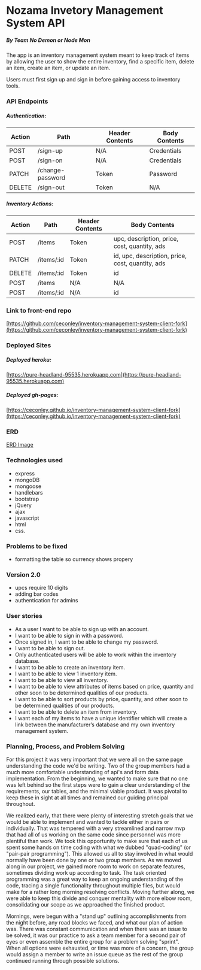 # Nozama Invetory Management System API

##### By Team No Demon or Node Mon
The app is an inventory management system meant to keep track of items by
allowing the user to show the entire inventory, find a specific item, delete an
item, create an item, or update an item.

Users must first sign up and sign in before gaining access to inventory tools.

### API Endpoints

##### Authentication:

| Action        | Path             | Header Contents | Body Contents |
| ------------- |------------------| ----------------|---------------|
| POST          | /sign-up         | N/A             | Credentials   |
| POST          | /sign-on         | N/A             | Credentials   |
| PATCH         | /change-password | Token           | Password      |
| DELETE        | /sign-out        | Token           | N/A           |



##### Inventory Actions:

| Action        | Path             | Header Contents | Body Contents |
| ------------- |------------------| ----------------|---------------|
| POST          | /items           | Token           | upc, description, price, cost, quantity, ads |
| PATCH         | /items/:id       | Token           | id, upc, description, price, cost, quantity, ads |
| DELETE        | /items/:id       | Token           | id            |
| POST          | /items           | N/A             | N/A           |
| POST          | /items/:id       | N/A             | id            |


### Link to front-end repo
[https://github.com/ceconley/inventory-management-system-client-fork](https://github.com/ceconley/inventory-management-system-client-fork)

### Deployed Sites

##### Deployed heroku: 
[https://pure-headland-95535.herokuapp.com](https://pure-headland-95535.herokuapp.com)

##### Deployed gh-pages:
[https://ceconley.github.io/inventory-management-system-client-fork](https://ceconley.github.io/inventory-management-system-client-fork)

### ERD 

[ERD Image](https://github.com/ceconley/inventory-management-system-client-fork/blob/master/public/erd.jpg)


### Technologies used
* express
* mongoDB
* mongoose
* handlebars
* bootstrap
* jQuery
* ajax
* javascript
* html
* css.

### Problems to be fixed
- formatting the table so currency shows propery

### Version 2.0
- upcs require 10 digits
- adding bar codes
- authentication for admins

### User stories
* As a user I want to be able to sign up with an account.
* I want to be able to sign in with a password.
* Once signed in, I want to be able to change my password.
* I want to be able to sign out.
* Only authenticated users will be able to work within the inventory database.
* I want to be able to create an inventory item.
* I want to be able to view 1 inventory item.
* I want to be able to view all inventory.
* I want to be able to view attributes of items based on price, quantity and other soon to be determined qualities of our products.
* I want to be able to sort products by price, quantity, and other soon to be determined qualities of our products.
* I want to be able to delete an item from inventory.
* I want each of my items to have a unique identifier which will create a link between the manufacturer’s database and my own inventory management system.

### Planning, Process, and Problem Solving

For this project it was very important that we were all on the same page understanding the code we'd be writing. Two of the group members had a much more comfortable understanding of api's and form data implementation. From the beginning, we wanted to make sure that no one was left behind so the first steps were to gain a clear understanding of the requirements, our tables, and the minimal viable product. It was pivotal to keep these in sight at all times and remained our guiding principal throughout.

We realized early, that there were plenty of interesting stretch goals that we would be able to implement and wanted to tackle either in pairs or individually. That was tempered with a very streamlined and narrow mvp that had all of us working on the same code since personnel was more plentiful than work. We took this opportunity to make sure that each of us spent some hands on time coding with what we dubbed "quad-coding" (or "pair-pair programming"). This allowed us all to stay involved in what would normally have been done by one or two group members. As we moved along in our project, we gained more room to work on separate features, sometimes dividing work up according to task. The task oriented programming was a great way to keep an ongoing understanding of the code, tracing a single functionality throughout multiple files, but would make for a rather long morning resolving conflicts. Moving further along, we were able to keep this divide and conquer mentality with more elbow room, consolidating our scope as we approached the finished product.

Mornings, were begun with a "stand up" outlining accomplishments from the night before, any road blocks we faced, and what our plan of action was. There was constant communication and when there was an issue to be solved, it was our practice to ask a team member for a second pair of eyes or even assemble the entire group for a problem solving "sprint". When all options were exhausted, or time was more of a concern, the group would assign a member to write an issue queue as the rest of the group continued running through possible solutions.
